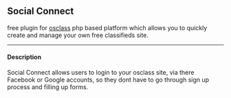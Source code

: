## Social Connect
free plugin for [osclass](https://osclass.org/)  php based platform which allows you to quickly create and manage your own free classifieds site.
___
#### Description
Social Connect allows users to login to your osclass site, via there Facebook or Google accounts, so they dont have to go through sign up process and filling up forms.